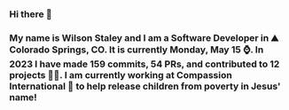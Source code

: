 ### Hi there 👋

### My name is Wilson Staley and I am a Software Developer in ⛰ Colorado Springs, CO.  It is currently Monday, May 15 ⌚. In 2023 I have made 159 commits, 54 PRs, and contributed to 12 projects 👨‍💻. I am currently working at Compassion International 🏢 to help release children from poverty in Jesus' name!